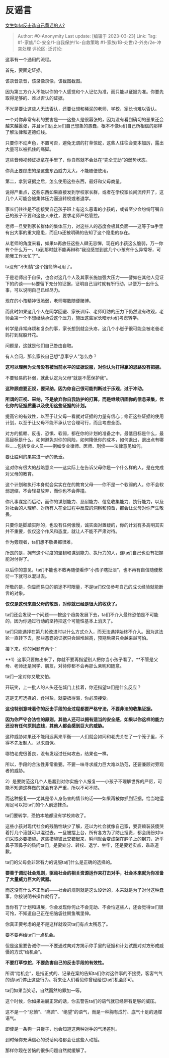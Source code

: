 # 反谣言
[女生如何反击造自己黄谣的人?](https://www.zhihu.com/question/586758086/answer/2949050211)

> Author: #0-Anonymity
> Last update: [编辑于 2023-03-23]
> Link:
> Tag: #1-家族/1C-安全/1-自我保护/1c-自救策略 #1-家族/1B-处世/2-外务/2e-冲突处理
> 评论区:
> 泛讨论:

这事有一个通用的流程。

首先，要固定证据。

该录音录音，该录像录像，该截图截图。

因为第三方介入不能以你的个人感觉和个人记忆为准，而只能以证据为准。你要先取得足够的、难以否认的证据。

不光是要让这些人无法否认，还要让想和稀泥的老师、学校、家长也难以否认。

一个对你非常有利的要害是——这些人是很嚣张的，因为没有看到确切的恶果还会越来越嚣张，并且ta们远比ta们自己想象的愚蠢，根本不像ta们自己所相信的那样了解法律和道德红线。

只要你不动声色，不置可否，避免无谓的打草惊蛇，这些人往往会变本加厉，露出大量可以被抓住的痛脚。

这些音频视频证据拿在手里了，你自然就不会处在“完全无助”的弱势状态。

你真正要顾虑的是这些东西威力太大，不能随便使用。

第二，拿到证据之后，怎么使用这些东西，最好和父母商量。

说得严重点，这些东西如果直接发到学校家长群，或者在学校家长间流传开了，这几个人可能会被集体压力逼迫转校或者退学。

家长们往往是不能接受自己孩子班上有这么恶毒的小孩的，或者至少会纷纷叮嘱自己的孩子不要和这些人来往，要求老师严格管控。

老师一旦受到家长群体的集体压力，对这些人的态度会极其负面——这等于ta手里有出大事的重大隐患，而且ta还被明确的告知了这个隐患的存在。

从老师的角度来看，如果ta再放任这些人肆无忌惮，现在的小孩这么脆弱，万一你有个什么万一，ta到那时就不能再辩称“我没感觉到这几个小孩有什么异常呀，可能我工作太忙了”。

ta没有“不知情”这个挡箭牌可用了。

于是老师出于自保，也会对这几个人及其家长施加强大压力——譬如在其他人见证下的约谈——ta要留下充分的证据，证明自己当时就有所行动，以便万一出什么事，可以说明自己已经尽力。

现在的小孩精神很脆弱，老师哪敢随便赌博。

而此时如果这几个人在同学回避、家长训斥、老师盯防的压力下仍然没有改观，老师会第一个不想继续承受这个压力，施压这些家长暗示ta们考虑转学。

转学是非常麻烦和复杂的事，家长想到就会头疼，这几个小崽子很可能会被老爸老妈打到屁股开花。

问题是，这就是他们自己咎由自取。

有人会问，那么家长自己想“息事宁人”怎么办？

**这可以理解为父母没有被当前水平的证据说服，对你认为打得赢的思路没有把握。**

不要轻易的补弱，就此认定为父母“就是不愿保护我”。

**这种顾虑要正视，要采纳，因为你自己很可能判断过于乐观，过于冲动。**

**所谓的正视、采纳，不是放弃你自我防护的打算，而是继续巩固你的信息采集，优化你的证据质量以及使用这些证据的计划。**

提高它的有效性，以至于让父母一看就对证据的力量有信心；修正这些证据的使用计划，以至于让父母不能不承认它合理可行，而且考虑全面。

对方的抵赖、反击、恐惧、软弱，都在你的计划的准备之中。最低目标是什么，最高目标是什么，如何避免对你的风险，如何降低你的成本，如何退出，退出点有哪些……包括专业人员——例如专业律师、医师、刑侦——法律意见如何。

要让胜利的果实进一步的低垂。

这对你有很大的战略意义——这实际上在告诉父母你是一个什么样的人，是在完成对父母的教育。

这个计划和执行本身就会实实在在的教育父母——你不是一个软弱的人。你不会软弱退缩，不会轻易放弃，而你也不会莽撞。

你凡事谋定而后动，而你的谋划能力、忍耐能力、信息收集能力、执行能力，以及对社会的人理解、对所有人在全过程中反应的洞察和预备，都会让父母对你产生敬畏。

只要你是脚踏实际的，也没有任何傲慢，诚实面对置疑的，你的计划有多高明其实并不重要，仅仅这个作风和态度，就让人不能不严肃对待。

作为旁观者，ta们想不敬畏都很难。

所畏的是，拥有这个程度的坚韧和谋划能力、执行力的人，连ta们自己也没有把握能对付得了。

以后你的意见，ta们不能也不敢再随便看作“小孩子瞎扯淡”，也不再有自信随便敷衍一下就可以混过去。

所敬的是，你显而易见的前途不可限量，不是ta们仅仅参考自己的成长经验就能断言的对象。

**仅仅是这份来自父母的敬畏，对你就已经是很大的收获了。**

ta们还会发现一个问题——按这个趋势发展下去，ta们不介入最终恐怕是不可能的，因为你通过行动的坚持把这个可能性基本上消灭了。

ta们只能选择在第几轮改进时以什么方式介入，而无法选择始终不介入。因为这法轮一直转下去，那些恶霸的证据只会越堆越高，预期后果只会越来越可怕。

接下来，你的问题有两个：

**1）这事只要做出来了，你就不要再指望别人把你当小孩子看了。**不管是父母、老师还是同学、朋友，对待你都不会再那么亲昵和随意。

ta们一定对你又敬又怕。

开玩笑，上一批人的人头还在城门上挂着，你还指望ta们是什么反应？

这是无可选择的，食得盐，就要抵得渴，你必须接受。

**这也特别意味着你的反击手段的全过程都要严格守法，不要非法的收集证据。**

**因为你严守合法性的原则，其他人还可以拥有适当的安全感，如果以你这样的能力还没有任何原则底线，其他人都会感到巨大的威胁。**

这种威胁如果还不能用远离来平衡——人们就会如同和老虎关在了一个笼子里，不得不先发制人，以求自保。

哪怕老虎很善良，没有发起过任何攻击，结果也一样。

所以，手段的合法性非常重要。不要一味寻求威力巨大难以防范，还要兼顾对旁观者的威胁。

2）是要防范这几个人愚蠢到对你实施个人报复——小孩子不理解世界的严厉，可能不知道这样做的就会有多严重，所以不可不防。

而这种报复——尤其是带人身伤害的情节的话——如果再被你抓到证据，恰当地运用足可以把ta们的个人前途抹杀。

ta们要转学，恐怕本地都没有学校肯收了。

这些小孩对现代社会的残酷性缺少了解，还以为社会就像自己家，耍耍赖装装傻哭着打几个滚就可以混过去。一旦被摆上台，所有各方为了防止担责，都会纷纷对ta们采取必要措施。这些措施彼此交错起来，瞬间就会变成架在脖子上的钢刀，近乎鼻子顶鼻子的质问ta们，是要处分、转校、退学、坐牢，还是要老实点，乖乖道歉。

ta们的父母会非常有力的说服ta们什么是正确的选择的。

**要善于调动社会规则，驱动社会的相关资源运作来打击对手，社会本来就为你准备了大量威力巨大的武器。**

而这没有什么不正当的——社会的规则就是这么设计的，本来就是为了对付这种蠢事，你按说明书操作就行了。

当你有了计划和进展，你会发现你何止不会无助、不会怕这些人，还会觉得ta们很可怜，不知道自己正在把脑袋往鳄鱼嘴里伸。

你真正要考虑的是不是这样就毁灭ta们有点太残忍了。

要不要再给ta们一点机会。

但是这里要告诫你——不要通过向对方揭示你手里的证据和计划试图对对方形成威慑的方式“给机会”。

**不要打草惊蛇，不要危害自己的反击手段的有效性。**

所谓“给机会”，是指正式的、记录在案的告知ta们你对这件事的不接受，客客气气的请ta们停止这些行为。将来让人们看见你曾经给过ta们机会即可。

ta们如果当笑话，自然而然的罪加一等。

这个时候，你如果进展正常的话，你去警告ta们的语气就已经带有足够的威压。

这不是一个“悲愤”、“痛苦”、“绝望”的语气，而是一种胸有成竹、底气十足的通牒语气。

即使是一条狗一只猴子，也会知道这两种对手的气场差别。

到时候你充满信心的说话风格都会让这些人动摇。

那样你现在苦恼的很多问题自然就缓解了。
